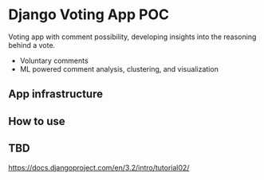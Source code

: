 # Django Voting App POC

Voting app with comment possibility, developing insights into the reasoning behind a vote.
- Voluntary comments
- ML powered comment analysis, clustering, and visualization


## App infrastructure


## How to use


## TBD
https://docs.djangoproject.com/en/3.2/intro/tutorial02/